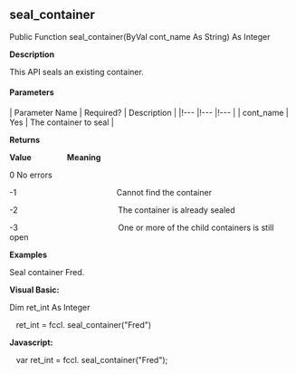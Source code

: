 seal_container
--------------

Public Function seal_container(ByVal cont_name As String) As Integer

**Description**

This API seals an existing container.

#### Parameters

| Parameter Name | Required? | Description |
|!--- |!--- |!--- |
| cont_name | Yes | The container to seal |

**Returns**

**Value**                **Meaning**

0                                      No errors

-1                                             Cannot find the container

-2                                             The container is already sealed

-3                                             One or more of the child containers is still open

**Examples**

 Seal container Fred.

**Visual Basic:**

Dim ret_int As Integer

   ret_int = fccl. seal_container("Fred")

**Javascript:**

   var ret_int = fccl. seal_container("Fred");